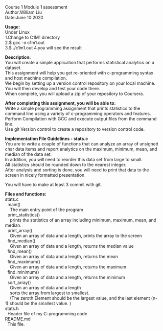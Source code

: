 Course 1 Module 1 assessment  
Author:William Liu  
Date:June 10 2020  

**Usage:**  
Under Linux  
1.Change to C1M1 directory  
2.$ gcc -o c1m1.out  
3.$ ./c1m1.out
4.you will see the result  
  
**Description:**  
You will create a simple application that performs statistical analytics on a dataset.  
This assignment will help you get re-oriented with c-programming syntax and host machine compilation.  
We begin by setting up a version control repository on your local machine.  
You will then develop and test your code there.  
When complete, you will upload a zip of your repository to Coursera.  

**After completing this assignment, you will be able to:**  
Write a simple programming assignment that prints statistics to the command line using a variety of c-programming operators and features.  
Perform Compilation with GCC and execute output files from the command line.  
Use git Version control to create a repository to version control code.  

**Implementation File Guidelines - stats.c**  
You are to write a couple of functions that can analyze an array of unsigned char data items and report analytics on the maximum, minimum, mean, and median of the data set.  
In addition, you will need to reorder this data set from large to small.  
All statistics should be rounded down to the nearest integer.  
After analysis and sorting is done, you will need to print that data to the screen in nicely formatted presentation.  

You will have to make at least 3 commit with git.  

**Files and functions:**  
stats.c  
&nbsp;&nbsp;main()  
&nbsp;&nbsp;&nbsp;&nbsp;The main entry point of the program  
&nbsp;&nbsp;print_statistics()  
&nbsp;&nbsp;&nbsp;&nbsp;prints the statistics of an array including minimum, maximum, mean, and median.  
&nbsp;&nbsp;print_array()  
&nbsp;&nbsp;&nbsp;&nbsp;Given an array of data and a length, prints the array to the screen  
&nbsp;&nbsp;find_median()  
&nbsp;&nbsp;&nbsp;&nbsp;Given an array of data and a length, returns the median value  
&nbsp;&nbsp;find_mean()  
&nbsp;&nbsp;&nbsp;&nbsp;Given an array of data and a length, returns the mean  
&nbsp;&nbsp;find_maximum()  
&nbsp;&nbsp;&nbsp;&nbsp;Given an array of data and a length, returns the maximum  
&nbsp;&nbsp;find_minimum()  
&nbsp;&nbsp;&nbsp;&nbsp;Given an array of data and a length, returns the minimum  
&nbsp;&nbsp;sort_array()  
&nbsp;&nbsp;&nbsp;&nbsp;Given an array of data and a length  
&nbsp;&nbsp;&nbsp;&nbsp;sorts the array from largest to smallest.  
&nbsp;&nbsp;&nbsp;&nbsp;(The zeroth Element should be the largest value, and the last element (n-1) should be the smallest value. )  
stats.h  
&nbsp;&nbsp;Header file of my C-programming code  
README.md  
&nbsp;&nbsp;This file.  
